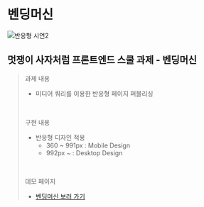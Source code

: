 # 벤딩머신
![반응형 시연2](https://user-images.githubusercontent.com/105365737/193167576-ccecd4fc-4825-4828-939e-ba26dcb6d661.png)
## 멋쟁이 사자처럼 프론트엔드 스쿨 과제 - <b>벤딩머신</b><br>
> 과제 내용
> * 미디어 쿼리를 이용한 반응형 페이지 퍼블리싱
> 
> <br>
>
> 구현 내용
> * 반응형 디자인 적용
>   - 360 ~ 991px : Mobile Design
>   - 992px ~ : Desktop Design
>
> <br>
> 
> 데모 페이지
> * <a href="https://sypear.github.io/vending-machine/">벤딩머신 보러 가기</a><br>
